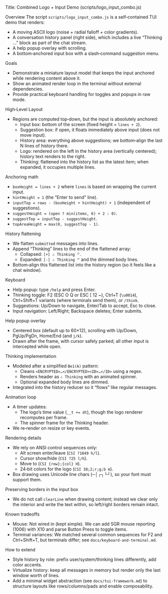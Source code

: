 Title: Combined Logo + Input Demo (scripts/logo_input_combo.js)

Overview
The script `scripts/logo_input_combo.js` is a self‑contained TUI demo that renders:
- A moving ASCII logo (noise + radial falloff + color gradients).
- A conversation history panel (right side), which includes a live “Thinking …” block as part of the chat stream.
- A help popup overlay with scrolling.
- A bottom‑anchored input box with a slash‑command suggestion menu.

Goals
- Demonstrate a miniature layout model that keeps the input anchored while rendering content above it.
- Show an animated render loop in the terminal without external dependencies.
- Provide practical keyboard handling for toggles and popups in raw mode.

High‑Level Layout
- Regions are computed top‑down, but the input is absolutely anchored:
  - Input box: bottom of the screen (fixed height = `lines + 2`).
  - Suggestion box: if open, it floats immediately above input (does not move input).
  - History area: everything above suggestions; we bottom‑align the last N lines of history there.
  - Logo: rendered on the left in the history area (vertically centered); history text renders to the right.
  - Thinking: flattened into the history list as the latest item; when expanded, it occupies multiple lines.

Anchoring math
- `boxHeight = lines + 2` where `lines` is based on wrapping the current input.
- `hintHeight = 1` (the “Enter to send” line).
- `inputTop = rows - (boxHeight + hintHeight) + 1` (independent of suggestions).
- `suggestHeight = (open ? min(items, 6) + 2 : 0)`.
- `suggestTop = inputTop - suggestHeight`.
- `topAreaHeight = max(0, suggestTop - 1)`.

History flattening
- We flatten `submitted` messages into lines.
- Append “Thinking” lines to the end of the flattened array:
  - Collapsed: `[+] ∴ Thinking ⠋`.
  - Expanded: `[-] ∴ Thinking ⠋` and the dimmed body lines.
- Bottom‑align this flattened list into the history region (so it feels like a chat window).

Keyboard
- Help popup: type `/help` and press Enter.
- Thinking toggle: F2 (ESC O Q or ESC [ 12 ~), Ctrl+T (`\u0014`), Ctrl+Shift+T variants (where terminals send them), or `/think`.
- Suggestions: Up/Down to navigate, Enter/Tab to accept, Esc to close.
- Input navigation: Left/Right; Backspace deletes; Enter submits.

Help popup overlay
- Centered box (default up to 60×12), scrolling with Up/Down, PgUp/PgDn, Home/End (and `j/k`).
- Drawn after the frame, with cursor safely parked; all other input is intercepted while open.

Thinking implementation
- Modeled after a simplified `Be1(A)` pattern:
  - Cleans `<ENCRYPTED>…</ENCRYPTED><ID>…</ID>` using a regex.
  - Renders header as `∴ Thinking` with an animated spinner.
  - Optional expanded body lines are dimmed.
- Integrated into the history reducer so it “flows” like regular messages.

Animation loop
- A timer updates:
  - The logo’s time value (`__t += dt`), though the logo renderer recomputes per frame.
  - The spinner frame for the Thinking header.
- We re‑render on resize or key events.

Rendering details
- We rely on ANSI control sequences only:
  - Alt screen enter/leave (`CSI ?1049 h/l`).
  - Cursor show/hide (`CSI ?25 l/h`).
  - Move to (`CSI {row};{col} H`).
  - 24‑bit colors for the logo (`CSI 38;2;r;g;b m`).
- Box drawing uses Unicode line chars (─│┌┐└┘), so your font must support them.

Preserving borders in the input box
- We do not call `clearLine` when drawing content; instead we clear only the interior and write the text within, so left/right borders remain intact.

Known tradeoffs
- Mouse: Not wired in (kept simple). We can add SGR mouse reporting (1006) with X10 and parse Button Press to toggle items.
- Terminal variances: We matched several common sequences for F2 and Ctrl+Shift+T, but terminals differ; see `docs/keyboard-and-terminal.md`.

How to extend
- Style history by role: prefix user/system/thinking lines differently, add color accents.
- Virtualize history: keep all messages in memory but render only the last window worth of lines.
- Add a minimal widget abstraction (see `docs/tui-framework.md`) to structure layouts like rows/columns/pads and enable composability.
